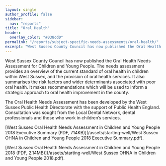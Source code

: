```yaml
---
layout: single
author_profile: false
sidebar:
  nav: "reports"
title: "Oral Health"
header:
  overlay_color: "#038cd0"
permalink: "/reports/subject-specific-needs-assessments/oral-health/"
excerpt: "West Sussex County Council has now published the Oral Health Needs Assessment for Children and Young People. It provides an overview of the current standard of oral health in children within West Sussex, and the provision of oral health services."
---
```


West Sussex County Council has now published the Oral Health Needs Assessment for Children and Young People. The needs assessment provides an overview of the current standard of oral health in children within West Sussex, and the provision of oral health services. It also summarises the risk factors and wider determinants associated with poor oral health. It makes recommendations which will be used to inform a strategic approach to oral health improvement in the county.

The Oral Health Needs Assessment has been developed by the West Sussex Public Health Directorate with the support of Public Health England. Consultation was sought from the Local Dental Network, dental professionals and those who work in children’s services.

[West Sussex Oral Health Needs Assessment in Children and Young People 2018 Executive Summary (PDF, 714KB)](/assets/starting-well/West Sussex OHNA in Children and Young People 2018 Executive Summary.pdf).

[West Sussex Oral Health Needs Assessment in Children and Young People 2018 (PDF, 2.14MB)](/assets/starting-well/West Sussex OHNA in Children and Young People 2018.pdf).
